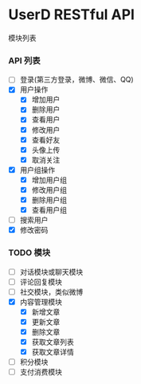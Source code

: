 # UserD RESTful API

模块列表

### API 列表
 
- [ ] 登录(第三方登录，微博、微信、QQ)
- [x] 用户操作
    - [x] 增加用户
    - [x] 删除用户
    - [x] 查看用户
    - [x] 修改用户
    - [x] 查看好友
    - [x] 头像上传
    - [x] 取消关注
- [x] 用户组操作
    - [x] 增加用户组
    - [x] 修改用户组
    - [x] 删除用户组
    - [x] 查看用户组
- [ ] 搜索用户
- [x] 修改密码

### TODO 模块

- [ ] 对话模块或聊天模块
- [ ] 评论回复模块
- [ ] 社交模块，类似微博
- [x] 内容管理模块
    - [x] 新增文章
    - [x] 更新文章
    - [x] 删除文章
    - [x] 获取文章列表
    - [x] 获取文章详情
- [ ] 积分模块
- [ ] 支付消费模块